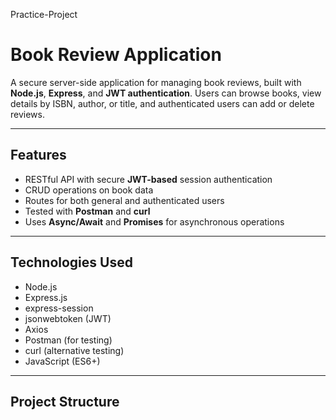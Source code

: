 Practice-Project
# Book Review Application

A secure server-side application for managing book reviews, built with **Node.js**, **Express**, and **JWT authentication**. Users can browse books, view details by ISBN, author, or title, and authenticated users can add or delete reviews.

---

## Features

- RESTful API with secure **JWT-based** session authentication
- CRUD operations on book data
- Routes for both general and authenticated users
- Tested with **Postman** and **curl**
- Uses **Async/Await** and **Promises** for asynchronous operations

---

## Technologies Used

- Node.js
- Express.js
- express-session
- jsonwebtoken (JWT)
- Axios
- Postman (for testing)
- curl (alternative testing)
- JavaScript (ES6+)

---

## Project Structure

